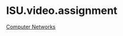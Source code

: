 # ISU.video.assignment
[Computer Networks](https://drive.google.com/file/d/19ecoOAyNuaA59aXX2hXcASJNX6h27jd6/view?usp=share_link)
